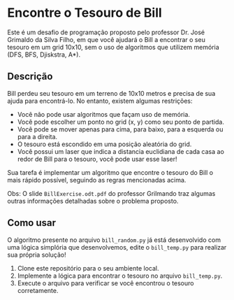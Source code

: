 # Encontre o Tesouro de Bill

Este é um desafio de programação proposto pelo professor Dr. José Grimaldo da Silva Filho, em que você ajudará o Bill a encontrar o seu tesouro em um grid 10x10, sem o uso de algoritmos que utilizem memória (DFS, BFS, Djiskstra, A*).

## Descrição

Bill perdeu seu tesouro em um terreno de 10x10 metros e precisa de sua ajuda para encontrá-lo. No entanto, existem algumas restrições:
- Você não pode usar algoritmos que façam uso de memória.
- Você pode escolher um ponto no grid (x, y) como seu ponto de partida.
- Você pode se mover apenas para cima, para baixo, para a esquerda ou para a direita.
- O tesouro está escondido em uma posição aleatória do grid.
- Você possui um laser que indica a distancia euclidiana de cada casa ao redor de Bill para o tesouro, você pode usar esse laser!

Sua tarefa é implementar um algoritmo que encontre o tesouro do Bill o mais rápido possível, seguindo as regras mencionadas acima.

Obs: O slide `BillExercise.odt.pdf` do professor Grilmando traz algumas outras informações detalhadas sobre o problema proposto.

## Como usar

O algoritmo presente no arquivo `bill_random.py` já está desenvolvido com uma lógica simplória que desenvolvemos, edite o `bill_temp.py` para realizar sua própria solução!

1. Clone este repositório para o seu ambiente local.
2. Implemente a lógica para encontrar o tesouro no arquivo `bill_temp.py`.
3. Execute o arquivo para verificar se você encontrou o tesouro corretamente.
